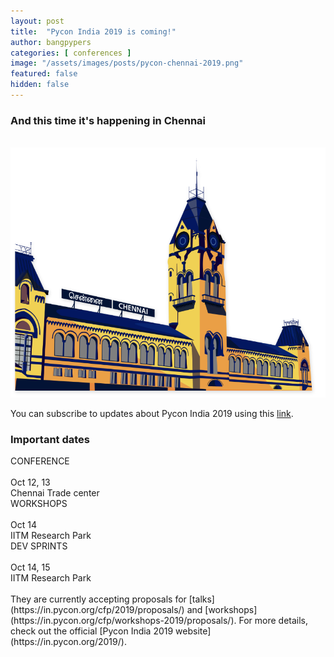 ```yaml
---
layout: post
title:  "Pycon India 2019 is coming!"
author: bangpypers
categories: [ conferences ]
image: "/assets/images/posts/pycon-chennai-2019.png"
featured: false
hidden: false
---
```



### And this time it's happening in Chennai
<br/>

<img src="/assets/images/posts/banner-image-bangpypers-2019.png" height="400" width="600">

<br/>

You can subscribe to updates about Pycon India 2019 using this [link](https://goo.gl/forms/GdtTebWL7mn3oKtW2).

### Important dates

<div class="btn btn-info" style="margin-right:2%">
CONFERENCE
<br/>
<br/>Oct 12, 13
<br/>Chennai Trade center
</div>

<div class="btn btn-success" style="margin-right:2%">
WORKSHOPS
<br/>
<br/>Oct 14
<br/>IITM Research Park
</div>

<div class="btn btn-warning">
DEV SPRINTS
<br/>
<br/>Oct 14, 15
<br/>IITM Research Park
</div>

<br/>
They are currently accepting proposals for [talks](https://in.pycon.org/cfp/2019/proposals/) and [workshops](https://in.pycon.org/cfp/workshops-2019/proposals/). For more details, check out the official [Pycon India 2019 website](https://in.pycon.org/2019/).
